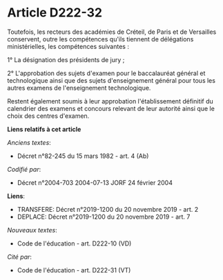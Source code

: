 # Article D222-32

Toutefois, les recteurs des académies de Créteil, de Paris et de Versailles conservent, outre les compétences qu'ils tiennent
de délégations ministérielles, les compétences suivantes :

1° La désignation des présidents de jury ;

2° L'approbation des sujets d'examen pour le baccalauréat général et technologique ainsi que des sujets d'enseignement
général pour tous les autres examens de l'enseignement technologique.

Restent également soumis à leur approbation l'établissement définitif du calendrier des examens et concours relevant de leur
autorité ainsi que le choix des centres d'examen.

**Liens relatifs à cet article**

_Anciens textes_:

  - Décret n°82-245 du 15 mars 1982 - art. 4 (Ab)

_Codifié par_:

  - Décret n°2004-703 2004-07-13 JORF 24 février 2004

**Liens**:

  - TRANSFERE: Décret n°2019-1200 du 20 novembre 2019 - art. 2
  - DEPLACE: Décret n°2019-1200 du 20 novembre 2019 - art. 7

_Nouveaux textes_:

  - Code de l'éducation - art. D222-10 (VD)

_Cité par_:

  - Code de l'éducation - art. D222-31 (VT)
